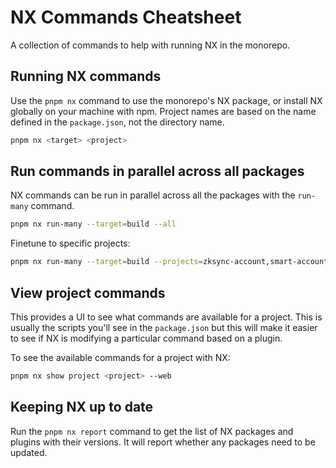 # NX Commands Cheatsheet

A collection of commands to help with running NX in the monorepo.

## Running NX commands

Use the `pnpm nx` command to use the monorepo's NX package, or install NX
globally on your machine with npm. Project names are based on the name defined
in the `package.json`, not the directory name.

```bash
pnpm nx <target> <project>
```

## Run commands in parallel across all packages

NX commands can be run in parallel across all the packages with the `run-many`
command.

```bash
pnpm nx run-many --target=build --all
```

Finetune to specific projects:

```bash
pnpm nx run-many --target=build --projects=zksync-account,smart-account-gateway
```

## View project commands

This provides a UI to see what commands are available for a project. This is
usually the scripts you'll see in the `package.json` but this will make it
easier to see if NX is modifying a particular command based on a plugin.

To see the available commands for a project with NX:

```bash
pnpm nx show project <project> --web
```

## Keeping NX up to date

Run the `pnpm nx report` command to get the list of NX packages and plugins with
their versions. It will report whether any packages need to be updated.
